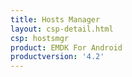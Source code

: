 ```yaml
---
title: Hosts Manager
layout: csp-detail.html
csp: hostsmgr
product: EMDK For Android
productversion: '4.2'
---
```




